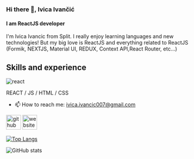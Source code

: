 ### Hi there 👋, Ivica Ivančić
#### I am ReactJS developer 
I'm Ivica Ivancic from Split. 
I really enjoy learning languages and new technologies! 
But my big love is ReactJS and everything related to ReactJS (Formik, NEXTJS, Material UI, REDUX, Context API,React Router, etc...)

## Skills and experience

![react](https://user-images.githubusercontent.com/18114877/156031565-0a1ce719-1a1e-46d0-9d9c-a283918cada5.png)

REACT / JS / HTML / CSS

- 📫 How to reach me: ivica.ivancic007@gmail.com 


[<img src='https://cdn.jsdelivr.net/npm/simple-icons@3.0.1/icons/github.svg' alt='github' height='40'>](https://github.com/mrIvancicIvica)  [<img src='https://cdn.jsdelivr.net/npm/simple-icons@3.0.1/icons/icloud.svg' alt='website' height='40'>](https://mrivicaivancicportofolio.netlify.app/)  

[![Top Langs](https://github-readme-stats.vercel.app/api/top-langs/?username=mrIvancicIvica)](https://github.com/anuraghazra/github-readme-stats)

![GitHub stats](https://github-readme-stats.vercel.app/api?username=mrIvancicIvica&show_icons=true)  

